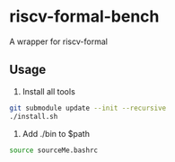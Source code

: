 # riscv-formal-bench
A wrapper for riscv-formal

## Usage
1. Install all tools
```bash
git submodule update --init --recursive
./install.sh
```
1. Add ./bin to $path
```bash
source sourceMe.bashrc
```

